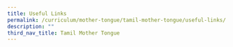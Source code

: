 ```yaml
---
title: Useful Links
permalink: /curriculum/mother-tongue/tamil-mother-tongue/useful-links/
description: ""
third_nav_title: Tamil Mother Tongue
---
```

